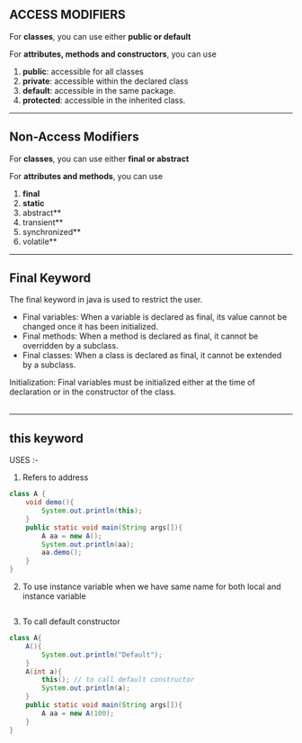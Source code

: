 ## ACCESS MODIFIERS

For **classes**, you can use either **public or default**

For **attributes, methods and constructors**, you can use

1. **public**: accessible for all classes	
2. **private**: accessible within the declared class	
3. **default**: accessible in the same package.
4. **protected**: accessible in the inherited class. 

---
## Non-Access Modifiers

For **classes**, you can use either **final or abstract**

For **attributes and methods**, you can use 

1. **final**
2. **static**
3. abstract**
4. transient**
5. synchronized**
6. volatile**

---

## Final Keyword

The final keyword in java is used to restrict the user.

- Final variables: When a variable is declared as final, its
value cannot be changed once it has been initialized. 
- Final methods: When a method is declared as final, it
cannot be overridden by a subclass.
- Final classes: When a class is declared as final, it cannot
be extended by a subclass. 

Initialization: Final variables must be initialized either at
the time of declaration or in the constructor of the class.
<br>
<br>

---

## this keyword

USES :-
1. Refers to address
```java
class A {
    void demo(){
        System.out.println(this);
    }
    public static void main(String args[]){
        A aa = new A();
        System.out.println(aa);
        aa.demo();
    }
}
```

2. To use instance variable when we have same name for both local and instance variable

```java

```

3. To call default constructor

```java
class A{
    A(){
        System.out.println("Default");
    }
    A(int a){
        this(); // to call default constructor
        System.out.println(a);
    }
    public static void main(String args[]){
        A aa = new A(100);
    }
}
```